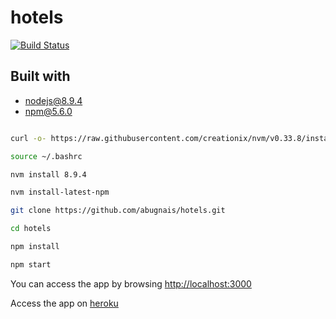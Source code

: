 # hotels
[![Build Status](https://travis-ci.org/abugnais/hotels.svg?branch=master)](https://travis-ci.org/abugnais/hotels)

## Built with
* nodejs@8.9.4
* npm@5.6.0

```bash

curl -o- https://raw.githubusercontent.com/creationix/nvm/v0.33.8/install.sh | bash

source ~/.bashrc 

nvm install 8.9.4

nvm install-latest-npm

git clone https://github.com/abugnais/hotels.git

cd hotels

npm install

npm start
```

You can access the app by browsing [http://localhost:3000](http://localhost:3000)

Access the app on [heroku](https://guarded-temple-66581.herokuapp.com)

